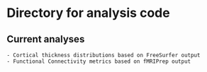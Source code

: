 # Directory for analysis code

## Current analyses
	- Cortical thickness distributions based on FreeSurfer output
	- Functional Connectivity metrics based on fMRIPrep output
